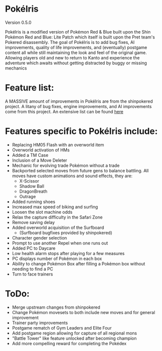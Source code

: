 # PokéIris

Version 0.5.0

PokéIris is a modified version of Pokémon Red & Blue built upon the Shin Pokémon Red and Blue: Lite Patch which itself is built upon the Pret team's Pokered disassembly. The goal of PokéIris is to add bug fixes, AI improvements, quality of life improvements, and (eventually) postgame content all while still maintaining the look and feel of the original game. Allowing players old and new to return to Kanto and experience the adventure which awaits without getting distracted by buggy or missing mechanics


# Feature list:

A MASSIVE amount of improvements in PokéIris are from the shinpokered project. A litany of bug fixes, engine improvements, and AI improvements come from this project. An extensive list can be found [here](https://github.com/jojobear13/shinpokered/blob/lite/README.md)

# Features specific to PokéIris include:

- Replacing HM05 Flash with an overworld item
- Overworld activation of HMs
- Added a TM Case 
- Inclusion of a Move Deleter 
- Mechanic for evolving trade Pokémon without a trade 
- Backported selected moves from future gens to balance battling. All moves have custom animations and sound effects, they are:
	- X-Scissor 
	- Shadow Ball
	- DragonBreath
	- Outrage
- Added running shoes 
- Increased max speed of biking and surfing
- Loosen the slot machine odds 
- Relax the capture difficulty in the Safari Zone
- Remove saving delay 
- Added overworld acquisition of the Surfboard 
	- (Surfboard bugfixes provided by shinpokered)
- Character gender selection 
- Prompt to use another Repel when one runs out 
- Added PC to Daycare 
- Low health alarm stops after playing for a few measures 
- PC displays number of Pokémon in each box 
- Ability to change Pokémon Box after filling a Pokémon box without needing to find a PC 
- Turn to face trainers 

# ToDo:

- Merge upstream changes from shinpokered
- Change Pokémon movesets to both include new moves and for general improvement 
- Trainer party improvements 
- Postgame rematch of Gym Leaders and Elite Four
- Add postgame region allowing for capture of all regional mons 
- "Battle Tower" like feature unlocked after becoming champion 
- Add more compelling reward for completing the Pokédex